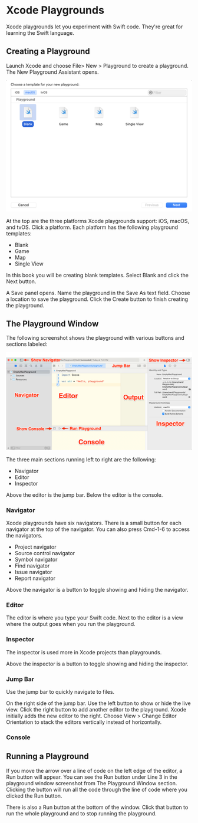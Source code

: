 # Xcode Playgrounds

Xcode playgrounds let you experiment with Swift code. They're great for learning the Swift language.

## Creating a Playground

Launch Xcode and choose File> New > Playground to create a playground. The New Playground Assistant opens.

![NewPlaygroundAssistant](images/NewPlaygroundAssistantStep1.png)

At the top are the three platforms Xcode playgrounds support: iOS, macOS, and tvOS. Click a platform. Each platform has the following playground templates:

* Blank
* Game
* Map
* Single View

In this book you will be creating blank templates. Select Blank and click the Next button.

A Save panel opens. Name the playground in the Save As text field. Choose a location to save the playground. Click the Create button to finish creating the playground.

## The Playground Window

The following screenshot shows the playground with various buttons and sections labeled:

![PlaygroundWindow](images/PlaygroundWindow.png)

The three main sections running left to right are the following:

* Navigator
* Editor
* Inspector

Above the editor is the jump bar. Below the editor is the console.

### Navigator

Xcode playgrounds have six navigators. There is a small button for each navigator at the top of the navigator. You can also press Cmd-1-6 to access the navigators.

* Project navigator
* Source control navigator
* Symbol navigator
* Find navigator
* Issue navigator
* Report navigator

Above the navigator is a button to toggle showing and hiding the navigator.

### Editor

The editor is where you type your Swift code. Next to the editor is a view where the output goes when you run the playground.

### Inspector

The inspector is used more in Xcode projects than playgrounds.

Above the inspector is a button to toggle showing and hiding the inspector.

### Jump Bar

Use the jump bar to quickly navigate to files.

On the right side of the jump bar. Use the left button to show or hide the live view. Click the right button to add another editor to the playground. Xcode initially adds the new editor to the right. Choose View > Change Editor Orientation to stack the editors vertically instead of horizontally.

### Console


## Running a Playground

If you move the arrow over a line of code on the left edge of the editor, a Run button will appear. You can see the Run button under Line 3 in the playground window screenshot from The Playground Window section. Clicking the button will run all the code through the line of code where you clicked the Run button.

There is also a Run button at the bottom of the window. Click that button to run the whole playground and to stop running the playground.
